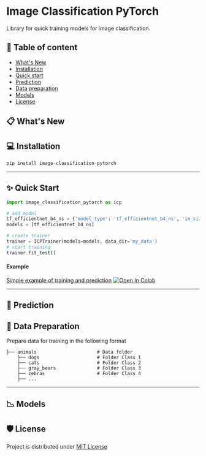 # Image Classification PyTorch

Library for quick training models for image classification.


## :closed_book: Table of content
- [What's New](#whats-new)
- [Installation](#installation)
- [Quick start](#quick-start)
- [Prediction](#prediction)
- [Data preparation](#data-preparation)
- [Models](#models)
- [License](#license)

## :clipboard: What's New <a name="whats-new"></a>


## :computer: Installation <a name="installation"></a>

```python
pip install image-classification-pytorch
```
---

## ✨ Quick Start <a name="quick-start"></a>

```python
import image_classification_pytorch as icp

# add model
tf_efficientnet_b4_ns = {'model_type': 'tf_efficientnet_b4_ns', 'im_size': 380, 'im_size_test': 380, 'batch_size': 8, 'mean': [0.485, 0.456, 0.406], 'std': [0.229, 0.224, 0.225]}
models = [tf_efficientnet_b4_ns]

# create trainer
trainer = ICPTrainer(models=models, data_dir='my_data')
# start training
trainer.fit_test()
```

#### Example 
[Simple example of training and prediction](https://github.com/denred0/image_classification_pytorch/blob/master/examples/image_classification_pytorch_get_started.ipynb) [![Open In Colab](https://colab.research.google.com/assets/colab-badge.svg)](https://colab.research.google.com/drive/1M7oJDizCOrFTDJz0CaDy-ClvDMUvmlnv?usp=sharing)

---

## :telescope: Prediction <a name="prediction"></a>

## :file_folder: Data Preparation <a name="data-preparation"></a>
Prepare data for training in the following format

    ├── animals                      # Data folder
        ├── dogs                     # Folder Class 1
        ├── cats                     # Folder Class 2
        ├── gray_bears               # Folder Class 3
        ├── zebras                   # Folder Class 4
        ├── ...
 
---
## :chart_with_downwards_trend: Models <a name="models"></a>



## 🛡️ License <a name="license"></a>
Project is distributed under [MIT License](https://github.com/denred0/image_classification_pytorch/blob/master/LICENSE.txt)
